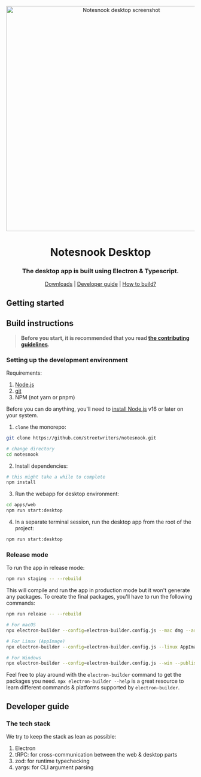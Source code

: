 <p align="center">
<img style="align:center;" src="/resources/screenshots/web.jpg" alt="Notesnook desktop screenshot" width="600" />
</p>

<h1 align="center">Notesnook Desktop</h1>
<h3 align="center">The desktop app is built using Electron & Typescript.</h3>
<p align="center">
<a href="https://notesnook.com/downloads">Downloads</a> | <a href="#developer-guide">Developer guide</a> | <a href="#build-instructions">How to build?</a>
</p>

## Getting started

## Build instructions

> **Before you start, it is recommended that you read [the contributing guidelines](/CONTRIBUTING.md).**

### Setting up the development environment

Requirements:

1. [Node.js](https://nodejs.org/en/download/)
2. [git](https://git-scm.com/downloads)
3. NPM (not yarn or pnpm)

Before you can do anything, you'll need to [install Node.js](https://nodejs.org/en/download/) v16 or later on your system.

1. `clone` the monorepo:

```bash
git clone https://github.com/streetwriters/notesnook.git

# change directory
cd notesnook
```

2. Install dependencies:

```bash
# this might take a while to complete
npm install
```

3. Run the webapp for desktop environment:

```bash
cd apps/web
npm run start:desktop
```

4. In a separate terminal session, run the desktop app from the root of the project:

```bash
npm run start:desktop
```

### Release mode

To run the app in release mode:

```bash
npm run staging -- --rebuild
```

This will compile and run the app in production mode but it won't generate any packages. To create the final packages, you'll have to run the following commands:

```bash
npm run release -- --rebuild

# For macOS
npx electron-builder --config=electron-builder.config.js --mac dmg --arm64 --x64 --publish never

# For Linux (AppImage)
npx electron-builder --config=electron-builder.config.js --linux AppImage:x64 AppImage:arm64 --publish never

# For Windows
npx electron-builder --config=electron-builder.config.js --win --publish never
```

Feel free to play around with the `electron-builder` command to get the packages you need. `npx electron-builder --help` is a great resource to learn different commands & platforms supported by `electron-builder`.

## Developer guide

### The tech stack

We try to keep the stack as lean as possible:

1. Electron
2. tRPC: for cross-communication between the web & desktop parts
3. zod: for runtime typechecking
4. yargs: for CLI argument parsing

